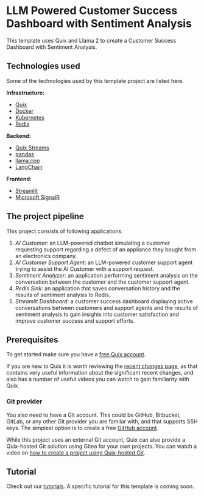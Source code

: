 # LLM Powered Customer Success Dashboard with Sentiment Analysis

This template uses Quix and Llama 2 to create a Customer Success Dashboard with Sentiment Analysis.

## Technologies used

Some of the technologies used by this template project are listed here.

**Infrastructure:**

- [Quix](https://quix.io/)
- [Docker](https://www.docker.com/)
- [Kubernetes](https://kubernetes.io/)
- [Redis](https://redis.com/)

**Backend:**

- [Quix Streams](https://github.com/quixio/quix-streams)
- [pandas](https://pandas.pydata.org/docs/reference/api/pandas.DataFrame.html)
- [llama.cpp](https://github.com/ggerganov/llama.cpp)
- [LangChain](https://python.langchain.com/)

**Frontend:**

- [Streamlit](https://streamlit.io/)
- [Microsoft SignalR](https://learn.microsoft.com/en-us/aspnet/signalr/)

## The project pipeline

This project consists of following applications:

1. _AI Customer_: an LLM-powered chatbot simulating a customer requesting support regarding a defect of an appliance they bought from an electronics company.
2. _AI Customer Support Agent_: an LLM-powered customer support agent trying to assist the AI Customer with a support request.
3. _Sentiment Analyzer_: an application performing sentiment analysis on the conversation between the customer and the customer support agent.
4. _Redis Sink_: an application that saves conversation history and the results of sentiment analysis to Redis.
5. _Streamlit Dashboard_: a customer success dashboard displaying active conversations between customers and support agents and the results of sentiment analysis to gain insights into customer satisfaction and improve customer success and support efforts.

## Prerequisites

To get started make sure you have a [free Quix account](https://portal.platform.quix.io/self-sign-up).

If you are new to Quix it is worth reviewing the [recent changes page](https://quix.io/docs/platform/changes.html), as that contains very useful information about the significant recent changes, and also has a number of useful videos you can watch to gain familiarity with Quix.

### Git provider

You also need to have a Git account. This could be GitHub, Bitbucket, GitLab, or any other Git provider you are familar with, and that supports SSH keys. The simplest option is to create a free [GitHub account](https://github.com).

While this project uses an external Git account, Quix can also provide a Quix-hosted Git solution using Gitea for your own projects. You can watch a video on [how to create a project using Quix-hosted Git](https://www.loom.com/share/b4488be244834333aec56e1a35faf4db?sid=a9aa124a-a2b0-45f1-a756-11b4395d0efc).

## Tutorial

Check out our [tutorials](https://quix.io/docs/platform/tutorials/).
A specific tutorial for this template is coming soon.